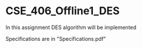# CSE_406_Offline1_DES
In this assignment DES algorithm will be implemented 

Specifications are in "Specifications.pdf"
